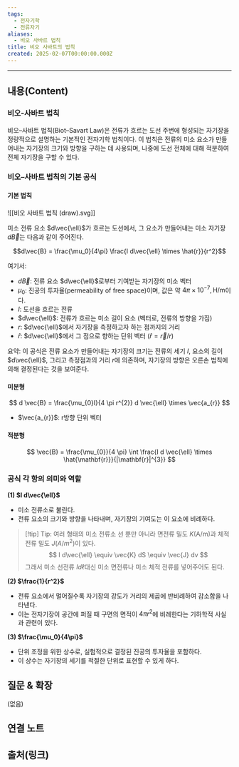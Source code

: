 ```yaml
---
tags:
  - 전자기학
  - 전류자기
aliases:
  - 비오 사바르 법칙
title: 비오 사바트의 법칙
created: 2025-02-07T00:00:00.000Z
---
```


---

## 내용(Content)

### 비오-사바트 법칙

비오–사바트 법칙(Biot–Savart Law)은 전류가 흐르는 도선 주변에 형성되는 자기장을 정량적으로 설명하는 기본적인 전자기학 법칙이다. 이 법칙은 전류의 미소 요소가 만들어내는 자기장의 크기와 방향을 구하는 데 사용되며, 나중에 도선 전체에 대해 적분하여 전체 자기장을 구할 수 있다.

### 비오–사바트 법칙의 기본 공식

#### 기본 법칙

![[비오 사바트 법칙 (draw).svg]]

미소 전류 요소 $d\vec{\ell}$가 흐르는 도선에서, 그 요소가 만들어내는 미소 자기장 $d\vec{B}$는 다음과 같이 주어진다.

$$d\vec{B} = \frac{\mu_0}{4\pi} \frac{I d\vec{\ell} \times \hat{r}}{r^2}$$

여기서:

- $d\vec{B}$: 전류 요소 $d\vec{\ell}$로부터 기여받는 자기장의 미소 벡터
- $\mu_0$: 진공의 투자율(permeability of free space)이며, 값은 약 $4\pi \times 10^{-7} , \text{H/m}$이다.
- $I$: 도선을 흐르는 전류
- $d\vec{\ell}$: 전류가 흐르는 미소 길이 요소 (벡터로, 전류의 방향을 가짐)
- $r$: $d\vec{\ell}$에서 자기장을 측정하고자 하는 점까지의 거리
- $\hat{r}$: $d\vec{\ell}$에서 그 점으로 향하는 단위 벡터 ($\hat{r} = \vec{r} / r$)

요약: 이 공식은 전류 요소가 만들어내는 자기장의 크기는 전류의 세기 $I$, 요소의 길이 $d\vec{\ell}$, 그리고 측정점과의 거리 $r$에 의존하며, 자기장의 방향은 오른손 법칙에 의해 결정된다는 것을 보여준다.

#### 미분형

$$
d \vec{B} = \frac{\mu_{0}I}{4 \pi r^{2}} d \vec{\ell} \times  \vec{a_{r}}
$$

- $\vec{a_{r}}$: r방향 단위 벡터


#### 적분형

$$
\vec{B} = \frac{\mu_{0}}{4 \pi} \int \frac{I d \vec{\ell} \times  \hat{\mathbf{r}}}{|\mathbf{r}|^{3}}
$$


### 공식 각 항의 의미와 역할

**(1) $I d\vec{\ell}$**

- 미소 전류소로 불린다.
- 전류 요소의 크기와 방향을 나타내며, 자기장의 기여도는 이 요소에 비례하다.

>[!tip] Tip: 여러 형태의 미소 전류소
>선 뿐만 아니라 면전류 밀도 $K$(A/m)과 체적 전류 밀도 $J(A/m^{2})$이 있다.
> $$
> I d\vec{\ell} \equiv \vec{K} dS \equiv \vec{J} dv
>$$
>그래서 미소 선전류 $I d \ell$대신 미소 면전류나 미소 체적 전류를 넣어주어도 된다.

**(2) $\frac{1}{r^2}$**
- 전류 요소에서 멀어질수록 자기장의 강도가 거리의 제곱에 반비례하여 감소함을 나타낸다.
- 이는 전자기장이 공간에 퍼질 때 구면의 면적이 $4\pi r^2$에 비례한다는 기하학적 사실과 관련이 있다. 

**(3) $\frac{\mu_0}{4\pi}$**
- 단위 조정을 위한 상수로, 실험적으로 결정된 진공의 투자율을 포함하다.
- 이 상수는 자기장의 세기를 적절한 단위로 표현할 수 있게 하다.

## 질문 & 확장

(없음)

## 연결 노트

## 출처(링크)





